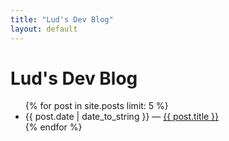 ```yaml
---
title: "Lud's Dev Blog"
layout: default
---
```


# Lud's Dev Blog


<ul class="posts">
  {% for post in site.posts limit: 5 %}
    <li><span>{{ post.date | date_to_string }}</span> &mdash; <a href="{{ post.url }}">{{ post.title }}</a></li>
  {% endfor %}
</ul>
